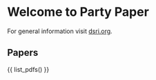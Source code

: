 # Welcome to Party Paper

For general information visit [dsri.org](https://dsri.org).

## Papers

{{ list_pdfs() }}


